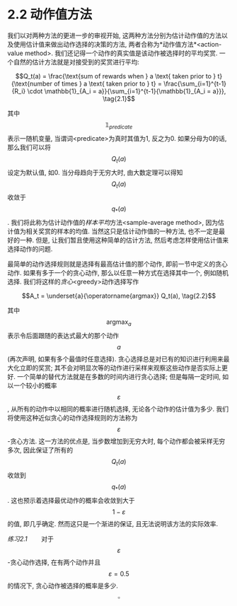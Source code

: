 # 2.2 动作值方法

<link href="../../css/style.css" rel="stylesheet"></link>
我们以对两种方法的更进一步的审视开始, 这两种方法分别为估计动作值的方法以及使用估计值来做出动作选择的决策的方法, 两者合称为*动作值方法*&lt;action-value method&gt;. 我们还记得一个动作的真实值是该动作被选择时的平均奖赏. 一个自然的估计方法就是对接受到的奖赏进行平均:

$$Q_t(a) = \frac{\text{sum of rewards when } a \text{ taken prior to } t}{\text{number of times } a \text{ taken prior to } t} = \frac{\sum_{i=1}^{t-1}{R_i} \cdot \mathbb{1}_{A_i = a}}{\sum_{i=1}^{t-1}{\mathbb{1}_{A_i = a}}}, \tag{2.1}$$

其中$$\mathbb{1}_{predicate}$$表示一随机变量, 当谓词&lt;predicate&gt;为真时其值为1, 反之为0. 如果分母为0的话, 那么我们可以将$$Q_t(a)$$设定为默认值, 如0. 当分母趋向于无穷大时, 由大数定理可以得知$$Q_t(a)$$收敛于$$q_*(a)$$. 我们将此称为估计动作值的*样本平均*方法&lt;sample-average method&gt;, 因为估计值为相关奖赏的样本的均值. 当然这只是估计动作值的一种方法, 也不一定是最好的一种. 但是, 让我们暂且使用这种简单的估计方法, 然后考虑怎样使用估计值来选择动作的问题.

最简单的动作选择规则就是选择有最高估计值的那个动作, 即前一节中定义的贪心动作. 如果有多于一个的贪心动作, 那么以任意一种方式在选择其中一个, 例如随机选择. 我们将这样的*贪心*&lt;greedy&gt;动作选择写作

$$A_t = \underset{a}{\operatorname{argmax}} Q_t(a), \tag{2.2}$$

其中$$\operatorname{argmax}_a$$表示令后面跟随的表达式最大的那个动作$$a$$(再次声明, 如果有多个最值时任意选择). 贪心选择总是对已有的知识进行利用来最大化立即的奖赏; 其不会对明显次等的动作进行采样来观察这些动作是否实际上更好. 一个简单的替代方法就是在多数的时间内进行贪心选择; 但是每隔一定时间, 如以一个较小的概率$$\varepsilon$$, 从所有的动作中以相同的概率进行随机选择, 无论各个动作的估计值为多少. 我们将使用这种近似贪心的动作选择规则的方法称为$$\varepsilon$$-贪心方法. 这一方法的优点是, 当步数增加到无穷大时, 每个动作都会被采样无穷多次, 因此保证了所有的$$Q_t(a)$$收敛到$$q_*(a)$$. 这也预示着选择最优动作的概率会收敛到大于$$1 - \varepsilon$$的值, 即几乎确定. 然而这只是一个渐进的保证, 且无法说明该方法的实际效率. 

*练习2.1*&nbsp; &nbsp; &nbsp; &nbsp; 对于$$\varepsilon$$-贪心动作选择, 在有两个动作并且$$\varepsilon = 0.5$$的情况下, 贪心动作被选择的概率是多少.<span class="float_right">$$\square$$</span>